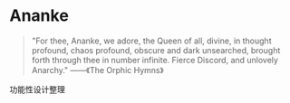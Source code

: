 <!--
 Copyright 2023 undefined
 
 Licensed under the Apache License, Version 2.0 (the "License");
 you may not use this file except in compliance with the License.
 You may obtain a copy of the License at
 
     http://www.apache.org/licenses/LICENSE-2.0
 
 Unless required by applicable law or agreed to in writing, software
 distributed under the License is distributed on an "AS IS" BASIS,
 WITHOUT WARRANTIES OR CONDITIONS OF ANY KIND, either express or implied.
 See the License for the specific language governing permissions and
 limitations under the License.
-->

# Ananke

> "For thee, Ananke, we adore, the Queen of all, divine, in thought profound, chaos profound, obscure and dark unsearched, brought forth through thee in number infinite. Fierce Discord, and unlovely Anarchy."
> ——《The Orphic Hymns》



功能性设计整理